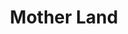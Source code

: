 ---
pid: MX2
title: Mother Land
location_transcription: Malcolm X Park
zipcode: '19139'
outside_phl: 
neighborhood: Walnut Hill
age: '40'
age_range: 40-49
instagram: 
image_file_name: MX_2.jpg
proposal_transcription: African heritage riminder
topic: African Americans,Culture,History
topic_summary: 0, 0, 0
type: Park
keywords_other: 
credit: Mamby Keita
image_labels: 
twitter: 
facebook: 
permalink: "/monuments/mx2/"
layout: item-page
---